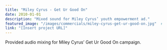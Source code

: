 ```yaml
---
title: "Miley Cyrus - Get Ur Good On"
date: 2010-01-01
description: "Mixed sound for Miley Cyrus’ youth empowerment ad."
featured_image: "/images/commercials/miley-cyrus-get-ur-good-on.jpg"  # Placeholder for artwork
link: "[Insert project URL]"
---
```

Provided audio mixing for Miley Cyrus’ Get Ur Good On campaign.